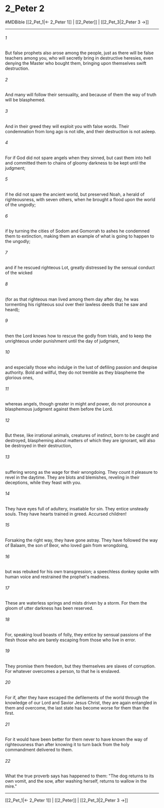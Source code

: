 # 2_Peter 2
#MDBible
[[2_Pet_1|← 2_Peter 1]] | [[2_Peter]] | [[2_Pet_3|2_Peter 3 →]]

***

###### 1 
But false prophets also arose among the people, just as there will be false teachers among you, who will secretly bring in destructive heresies, even denying the Master who bought them, bringing upon themselves swift destruction. 

###### 2 
And many will follow their sensuality, and because of them the way of truth will be blasphemed. 

###### 3 
And in their greed they will exploit you with false words. Their condemnation from long ago is not idle, and their destruction is not asleep. 

###### 4 
For if God did not spare angels when they sinned, but cast them into hell and committed them to chains of gloomy darkness to be kept until the judgment; 

###### 5 
if he did not spare the ancient world, but preserved Noah, a herald of righteousness, with seven others, when he brought a flood upon the world of the ungodly; 

###### 6 
if by turning the cities of Sodom and Gomorrah to ashes he condemned them to extinction, making them an example of what is going to happen to the ungodly; 

###### 7 
and if he rescued righteous Lot, greatly distressed by the sensual conduct of the wicked 

###### 8 
(for as that righteous man lived among them day after day, he was tormenting his righteous soul over their lawless deeds that he saw and heard); 

###### 9 
then the Lord knows how to rescue the godly from trials, and to keep the unrighteous under punishment until the day of judgment, 

###### 10 
and especially those who indulge in the lust of defiling passion and despise authority. Bold and willful, they do not tremble as they blaspheme the glorious ones, 

###### 11 
whereas angels, though greater in might and power, do not pronounce a blasphemous judgment against them before the Lord. 

###### 12 
But these, like irrational animals, creatures of instinct, born to be caught and destroyed, blaspheming about matters of which they are ignorant, will also be destroyed in their destruction, 

###### 13 
suffering wrong as the wage for their wrongdoing. They count it pleasure to revel in the daytime. They are blots and blemishes, reveling in their deceptions, while they feast with you. 

###### 14 
They have eyes full of adultery, insatiable for sin. They entice unsteady souls. They have hearts trained in greed. Accursed children! 

###### 15 
Forsaking the right way, they have gone astray. They have followed the way of Balaam, the son of Beor, who loved gain from wrongdoing, 

###### 16 
but was rebuked for his own transgression; a speechless donkey spoke with human voice and restrained the prophet's madness. 

###### 17 
These are waterless springs and mists driven by a storm. For them the gloom of utter darkness has been reserved. 

###### 18 
For, speaking loud boasts of folly, they entice by sensual passions of the flesh those who are barely escaping from those who live in error. 

###### 19 
They promise them freedom, but they themselves are slaves of corruption. For whatever overcomes a person, to that he is enslaved. 

###### 20 
For if, after they have escaped the defilements of the world through the knowledge of our Lord and Savior Jesus Christ, they are again entangled in them and overcome, the last state has become worse for them than the first. 

###### 21 
For it would have been better for them never to have known the way of righteousness than after knowing it to turn back from the holy commandment delivered to them. 

###### 22 
What the true proverb says has happened to them: "The dog returns to its own vomit, and the sow, after washing herself, returns to wallow in the mire." 

***

[[2_Pet_1|← 2_Peter 1]] | [[2_Peter]] | [[2_Pet_3|2_Peter 3 →]]
